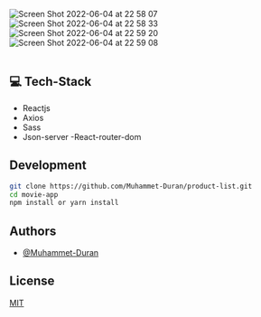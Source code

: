 ![Screen Shot 2022-06-04 at 22 58 07](https://user-images.githubusercontent.com/76096635/172023969-5e4f9cfc-1b50-43e0-aecb-0d90d6f4d059.png)
<br>
![Screen Shot 2022-06-04 at 22 58 33](https://user-images.githubusercontent.com/76096635/172023978-2d516857-8a20-4688-a862-014b9e415e3f.png)
<br/>
![Screen Shot 2022-06-04 at 22 59 20](https://user-images.githubusercontent.com/76096635/172023983-0029a189-38b1-4fb6-9230-1b04a85cadae.png)
<br>
![Screen Shot 2022-06-04 at 22 59 08](https://user-images.githubusercontent.com/76096635/172023993-5b0f2fd5-774c-4edc-b2d7-7994014b9ef6.png)
<br/>
<br/>
## 💻 Tech-Stack

- Reactjs
- Axios
- Sass
- Json-server
-React-router-dom

## Development


```bash
git clone https://github.com/Muhammet-Duran/product-list.git
cd movie-app
npm install or yarn install
```

## Authors

- [@Muhammet-Duran](https://github.com/Muhammet-Duran)

## License

[MIT](https://choosealicense.com/licenses/mit/)
